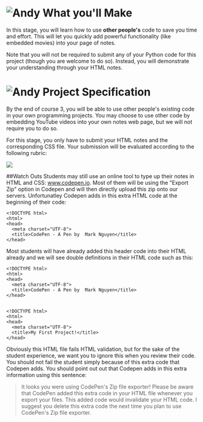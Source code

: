 # ![Andy](http://i.imgur.com/fdGeWES.png) What you'll Make

In this stage, you will learn how to use **other people's** code to save you time and effort. This will let you quickly add powerful functionality (like embedded movies) into your page of notes.

Note that you will not be required to submit any of your Python code for this project (though you are welcome to do so). Instead, you will demonstrate your understanding through your HTML notes.

# ![Andy](http://i.imgur.com/fdGeWES.png) Project Specification

By the end of course 3, you will be able to use other people's existing code in your own programming projects. You may choose to use other code by embedding YouTube videos into your own notes web page, but we will not require you to do so.

For this stage, you only have to submit your HTML notes and the corresponding CSS file. Your submission will be evaluated according to the following rubric:

![](http://i.imgur.com/zg5qRru.png)

##Watch Outs
Students may still use an online tool to type up their notes in HTML and CSS: www.codepen.io. Most of them will be using the "Export Zip" option in Codepen and will then directly upload this zip onto our servers. Unfortunatley Codepen adds in this extra HTML code at the beginning of their code:

```
<!DOCTYPE html>
<html>
<head>
  <meta charset="UTF-8">
  <title>CodePen - A Pen by  Mark Nguyen</title>
</head>
```

Most students will have already added this header code into their HTML already and we will see double definitions in their HTML code such as this:

```
<!DOCTYPE html>
<html>
<head>
  <meta charset="UTF-8">
  <title>CodePen - A Pen by  Mark Nguyen</title>
</head>


<!DOCTYPE html>
<html>
<head>
  <meta charset="UTF-8">
  <title>My First Project!</title>
</head>
```

Obviously this HTML file fails HTML validation, but for the sake of the student experience, we want you to ignore this when you review their code. You should not fail the student simply because of this extra code that Codepen adds. You should point out out that Codepen adds in this extra information using this sentence:

> It looks you were using CodePen's Zip file exporter! Please be aware that CodePen added this extra code in your HTML file whenever you export your files. This added code would invalidate your HTML code. I suggest you delete this extra code the next time you plan to use CodePen's Zip file exporter.
